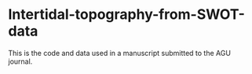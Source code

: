 # Intertidal-topography-from-SWOT-data
This is the code and data used in a manuscript submitted to the AGU journal.
